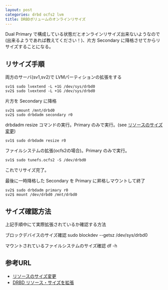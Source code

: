 ```yaml
---
layout: post
categories: drbd ocfs2 lvm
title: DRBDボリュームのオンラインリサイズ
---
```


Dual Primary で構成している状態だとオンラインリサイズ出来ないようなので(出来るようであれば教えてください！)、片方 Secondary に降格させてからリサイズすることになる。

## リサイズ手順

両方のサーバ(sv1,sv2)で LVMパーティションの拡張をする

    sv1$ sudo lvextend -L +1G /dev/sys/drbd0
    sv2$ sudo lvextend -L +1G /dev/sys/drbd0

片方を Secondary に降格

    sv2$ umount /mnt/drbd0
    sv2$ sudo drbdadm secondary r0

drbdadm resize コマンドの実行。Primary のみで実行。(see [リソースのサイズ変更](http://bit.ly/kj3Yk5))

    sv1$ sudo drbdadm resize r0

ファイルシステムの拡張(ocfs2の場合)。Primary のみで実行。

    sv1$ sudo tunefs.ocfs2 -S /dev/drbd0

これでリサイズ完了。

最後に一時降格した Secondary を Primary に昇格しマウントして終了

    sv2$ sudo drbdadm primary r0
    sv2$ mount /dev/drbd0 /mnt/drbd0

## サイズ確認方法
上記手順中にて実際拡張されているか確認する方法

ブロックデバイスのサイズ確認
    sudo blockdev --getsz /dev/sys/drbd0

マウントされているファイルシステムのサイズ確認
    df -h

## 参考URL
- [リソースのサイズ変更](http://bit.ly/kj3Yk5)
- [DRBD リソース・サイズを拡張](http://bit.ly/jMWKe1)
